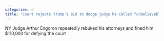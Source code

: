 ```yaml
---
categories: d
title: "Court rejects Trump’s bid to dodge judge he called “unbelievably unfair” in NY fraud case"
---
```

NY Judge Arthur Engoron repeatedly rebuked his attorneys and fined him $110,000 for defying the court